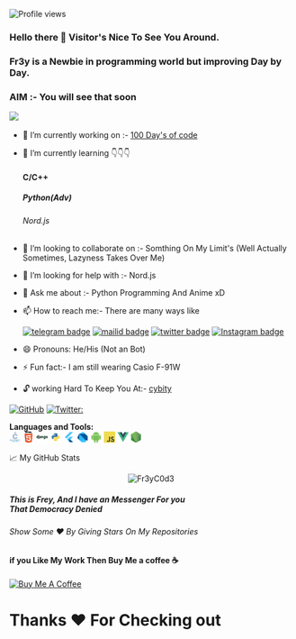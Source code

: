 ![Profile views](https://komarev.com/ghpvc/?username=fr3y&color=blue&style=flat-square&label=Profile+Views)

### Hello there 👋 Visitor's Nice To See You Around.
### Fr3y is a Newbie in programming world but improving Day by Day. 
### AIM :- You will see that soon 
<img src ="https://pbs.twimg.com/profile_banners/1316706382272491522/1606963486/1500x500">

- 🔭 I’m currently working on :- [100 Day's of code](https://github.com/fr3y/100daysofcode)
- 🌱 I’m currently learning 👇👇👇 <h4>C/C++</h4><h5>Python(Adv)</h5><h6>Nord.js</h6>
- 👯 I’m looking to collaborate on :- Somthing On My Limit's (Well Actually Sometimes, Lazyness Takes Over Me)
- 🤔 I’m looking for help with :- Nord.js
- 💬 Ask me about :- Python Programming And Anime xD
- 📫 How to reach me:- There are many ways like

    [![telegram badge](https://img.shields.io/badge/Telegram-30302f?style=for-the-badge&logo=telegram)](https://t.me/cywar)
    [![mailid badge](https://img.shields.io/badge/Mail_Me-30302f?style=for-the-badge&logo=gmail)](mailto:free3y@gmail.com)
    [![twitter badge](https://img.shields.io/badge/Follow_Me-30302f?style=for-the-badge&logo=twitter)](https://twitter.com/Fr3yC0d3)
    [![Instagram badge](https://img.shields.io/badge/Follow_Me-30302f?style=for-the-badge&logo=Instagram)](https://instagram.com/Fr3yC0d3)

- 😄 Pronouns: He/His (Not an Bot)
- ⚡  Fun fact:- I am still wearing Casio F-91W 
- 🔓 working Hard To Keep You At:- [cybity](https://github.com/cybity) 

[![GitHub ](https://img.shields.io/github/followers/Fr3yC0d3?label=follow&style=social)](https://github.com/Fr3yC0d3)
[![Twitter:](https://img.shields.io/twitter/follow/Fr3yC0d3?style=social)](https://twitter.com/Fr3yC0d3)


**Languages and Tools:**  
<code><img height="20" src="https://raw.githubusercontent.com/github/explore/80688e429a7d4ef2fca1e82350fe8e3517d3494d/topics/c/c.png"></code>
<code><img height="20" src="https://raw.githubusercontent.com/github/explore/80688e429a7d4ef2fca1e82350fe8e3517d3494d/topics/html/html.png"></code>
<code><img height="20" src="https://raw.githubusercontent.com/github/explore/80688e429a7d4ef2fca1e82350fe8e3517d3494d/topics/django/django.png"></code>
<code><img height="20" src="https://raw.githubusercontent.com/github/explore/80688e429a7d4ef2fca1e82350fe8e3517d3494d/topics/python/python.png"></code>
<code><img height="20" src="https://raw.githubusercontent.com/github/explore/80688e429a7d4ef2fca1e82350fe8e3517d3494d/topics/flutter/flutter.png"></code>
<code><img height="20" src="https://raw.githubusercontent.com/github/explore/80688e429a7d4ef2fca1e82350fe8e3517d3494d/topics/dart/dart.png"></code>
<code><img height="20" src="https://raw.githubusercontent.com/github/explore/80688e429a7d4ef2fca1e82350fe8e3517d3494d/topics/android/android.png"></code>
<code><img height="20" src="https://raw.githubusercontent.com/github/explore/80688e429a7d4ef2fca1e82350fe8e3517d3494d/topics/javascript/javascript.png"></code>
<code><img height="20" src="https://raw.githubusercontent.com/github/explore/80688e429a7d4ef2fca1e82350fe8e3517d3494d/topics/vue/vue.png"></code>
<code><img height="20" src="https://raw.githubusercontent.com/github/explore/80688e429a7d4ef2fca1e82350fe8e3517d3494d/topics/nodejs/nodejs.png"></code>    

📈 My GitHub Stats

<p align="center"> <img src="https://github-readme-stats.vercel.app/api?username=Fr3yC0d3&show_icons=true&theme=chartreuse-dark" alt="Fr3yC0d3" />


<h5> This is Frey, And I have an Messenger For you <br>
 That Democracy Denied </h5>
 <h6> Show Some ❤️ By Giving Stars On My Repositories </h6>
 <H4> if you Like My Work Then Buy Me a coffee ☕</H4>
 <a href="https://www.buymeacoffee.com/fr3y" target="_blank"><img src="https://cdn.buymeacoffee.com/buttons/default-orange.png" alt="Buy Me A Coffee" height="41" width="174"></a>
<h1> Thanks ❤️ For Checking out</h1>
